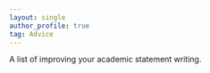 ```yaml
---
layout: single
author_profile: true
tag: Advice
---
```


A list of improving your academic statement writing.